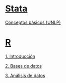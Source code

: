 
# [Stata](https://www.stata.com/)

[Conceptos básicos (UNLP)](https://msangia.github.io/stata.html "Desarrollo de un proyecto.")        

# [R](https://cran.r-project.org/)

[1. Introducción](https://msangia.github.io/R/intro.html "Conceptos basicos. Objetos.")

[2. Bases de datos](https://msangia.github.io/R/basedatos.html "Manipulacion de base de datos.")

[3. Análisis de datos](https://msangia.github.io/R/analisis.html "Analisis basico de datos.")
